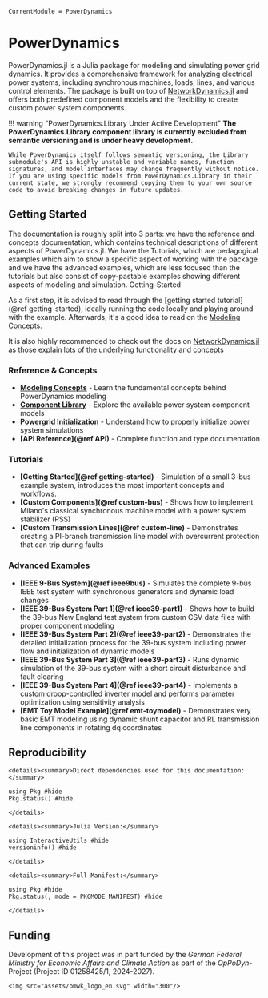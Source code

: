 ```@meta
CurrentModule = PowerDynamics
```

# PowerDynamics

PowerDynamics.jl is a Julia package for modeling and simulating power grid dynamics. It provides a comprehensive framework for analyzing electrical power systems, including synchronous machines, loads, lines, and various control elements. The package is built on top of [NetworkDynamics.jl](https://github.com/JuliaDynamics/NetworkDynamics.jl) and offers both predefined component models and the flexibility to create custom power system components.

!!! warning "PowerDynamics.Library Under Active Development"
    **The PowerDynamics.Library component library is currently excluded from semantic versioning and is under heavy development.**

    While PowerDynamics itself follows semantic versioning, the Library submodule's API is highly unstable and variable names, function signatures, and model interfaces may change frequently without notice. If you are using specific models from PowerDynamics.Library in their current state, we strongly recommend copying them to your own source code to avoid breaking changes in future updates.

## Getting Started
The documentation is roughly split into 3 parts: we have the reference and concepts documentation,
which contains technical descriptions of different aspects of PowerDynamics.jl.
We have the Tutorials, which are pedagogical examples which aim to show a specific aspect
of working with the package and we have the advanced examples, which are less focused
than the tutorials but also consist of copy-pastable examples showing different aspects
of modeling and simulation.
Getting-Started

As a first step, it is advised to read through the [getting started tutorial](@ref getting-started), ideally running the code locally and playing around with the example.
Afterwards, it's a good idea to read on the [Modeling Concepts](@ref).

It is also highly recommended to check out the docs on
[NetworkDynamics.jl](https://juliadynamics.github.io/NetworkDynamics.jl/stable/)
as those explain lots of the underlying functionality and concepts

### Reference & Concepts

- **[Modeling Concepts](@ref)** - Learn the fundamental concepts behind PowerDynamics modeling
- **[Component Library](@ref)** - Explore the available power system component models
- **[Powergrid Initialization](@ref)** - Understand how to properly initialize power system simulations
- **[API Reference](@ref API)** - Complete function and type documentation

### Tutorials
- **[Getting Started](@ref getting-started)** - Simulation of a small 3-bus example system, introduces the most important concepts and workflows.
- **[Custom Components](@ref custom-bus)** - Shows how to implement Milano's classical synchronous machine model with a power system stabilizer (PSS)
- **[Custom Transmission Lines](@ref custom-line)** - Demonstrates creating a PI-branch transmission line model with overcurrent protection that can trip during faults

### Advanced Examples
- **[IEEE 9-Bus System](@ref ieee9bus)** - Simulates the complete 9-bus IEEE test system with synchronous generators and dynamic load changes
- **[IEEE 39-Bus System Part 1](@ref ieee39-part1)** - Shows how to build the 39-bus New England test system from custom CSV data files with proper component modeling
- **[IEEE 39-Bus System Part 2](@ref ieee39-part2)** - Demonstrates the detailed initialization process for the 39-bus system including power flow and initialization of dynamic models
- **[IEEE 39-Bus System Part 3](@ref ieee39-part3)** - Runs dynamic simulation of the 39-bus system with a short circuit disturbance and fault clearing
- **[IEEE 39-Bus System Part 4](@ref ieee39-part4)** - Implements a custom droop-controlled inverter model and performs parameter optimization using sensitivity analysis
- **[EMT Toy Model Example](@ref emt-toymodel)** - Demonstrates very basic EMT modeling using dynamic shunt capacitor and RL transmission line components in rotating dq coordinates

## Reproducibility

```@raw html
<details><summary>Direct dependencies used for this documentation:</summary>
```

```@example
using Pkg #hide
Pkg.status() #hide
```

```@raw html
</details>
```

```@raw html
<details><summary>Julia Version:</summary>
```

```@example
using InteractiveUtils #hide
versioninfo() #hide
```

```@raw html
</details>
```

```@raw html
<details><summary>Full Manifest:</summary>
```

```@example
using Pkg #hide
Pkg.status(; mode = PKGMODE_MANIFEST) #hide
```

```@raw html
</details>
```

## Funding
Development of this project was in part funded by the *German Federal Ministry for Economic Affairs and Climate Action* as part of the *OpPoDyn*-Project (Project ID 01258425/1, 2024-2027).

```@raw html
<img src="assets/bmwk_logo_en.svg" width="300"/>
```
